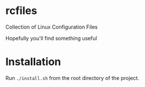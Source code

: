 rcfiles
=======

Collection of Linux Configuration Files

Hopefully you'll find something useful

# Installation
Run ```./install.sh``` from the root directory of the project.
